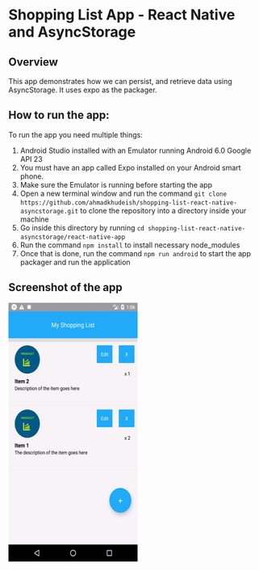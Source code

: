 # Shopping List App - React Native and AsyncStorage

## Overview

This app demonstrates how we can persist, and retrieve data using AsyncStorage.
It uses expo as the packager.

## How to run the app:

To run the app you need multiple things:

1.  Android Studio installed with an Emulator running Android 6.0 Google API 23
2.  You must have an app called Expo installed on your Android smart phone.
3.  Make sure the Emulator is running before starting the app
4.  Open a new terminal window and run the command `git clone https://github.com/ahmadkhudeish/shopping-list-react-native-asyncstorage.git` to clone the repository into a directory inside your machine
5.  Go inside this directory by running `cd shopping-list-react-native-asyncstorage/react-native-app`
6.  Run the command `npm install` to install necessary node_modules
7.  Once that is done, run the command `npm run android` to start the app packager and run the application

## Screenshot of the app

<img src="https://github.com/ahmadkhudeish/shopping-list-react-native-asyncstorage/blob/master/Screenshot_1528203965.png" width="256" height="512" title="Shopping List">
